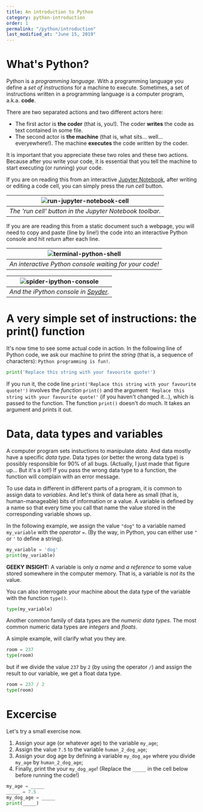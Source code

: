 ```yaml
---
title: An introduction to Python
category: python-introduction
order: 1
permalink: "/python/introduction"
last_modified_at: "June 15, 2019"
---
```


# What's Python?

Python is a *programming language*. With a programming language you define a *set of instructions* for a machine to execute. Sometimes, a set of instructions written in a programming language is a computer program, a.k.a. **code**.

There are two separated actions and two different actors here: 
* The first actor is **the coder** (that is, you!). The coder **writes** the code as text contained in some file. 
* The second actor is **the machine** (that is, what sits... well... everyewhere!). The machine **executes** the code written by the coder. 

It is important that you appreciate these two roles and these two actions. Because after you write your code, it is essential that you tell the machine to start executing (or running) your code.  

If you are on reading this from an interactive [Jupyter Notebook](https://en.wikipedia.org/wiki/Project_Jupyter#Jupyter_Notebook), after writing or editing a code cell, you can simply press the *run cell* button. 

|![run-jupyter-notebook-cell](https://cloudstor.aarnet.edu.au/plus/s/TBQRCEE8qs7SV1X/download)|
|:--:| 
| *The 'run cell' button in the Jupyter Notebook toolbar.* |

If you are are reading this from a static document such a webpage, you will need to copy and paste (line by line!) the code into an interactive Python console and hit *return* after each line. 


|![terminal-python-shell](https://cloudstor.aarnet.edu.au/plus/s/US19MEsgf8i4oP1/download)|
|:--:| 
|*An interactive Python console waiting for your code!*|


|![spider-ipython-console](https://cloudstor.aarnet.edu.au/plus/s/oOCdKjc5BjOtYS2/download)|
|:--:| 
|*And the iPython console in [Spyder](https://www.spyder-ide.org/).*|


# A very simple set of instructions: the print() function

It's now time to see some actual code in action. In the following line of Python code, we ask our machine to print the *string* (that is, a sequence of characters): `Python programming is fun!`. 


```python
print('Replace this string with your favourite quote!')
```

If you run it, the code line `print('Replace this string with your favourite quote!')` involves the *function* `print()` and the argument `'Replace this string with your favourite quote!'` (if you haven't changed it...), which is passed to the function. The function `print()` doesn't do much. It takes an argument and prints it out. 

# Data, data types and variables

A computer program sets instuctions to manipulate *data*. And data mostly have a specific *data type*. Data types (or better the wrong data type) is possibly responsible for 90% of all bugs. (Actually, I just made that figure up... But it's a lot!) If you pass the wrong data type to a function, the function will complain with an error message.

To use data in different in different parts of a program, it is common to assign data to *variables*. And let's think of data here as small (that is, human-manageable) bits of information or a value. A variable is defined by a name so that every time you call that name the value stored in the corresponding variable shows up. 

In the following example, we assign the value `"dog"` to a variable named `my_variable` with the *operator* `=`. (By the way, in Python, you can either use `"` or `'` to define a string).


```python
my_variable = 'dog'
print(my_variable)
```

**GEEKY INSIGHT:**  A variable is only *a name* and *a reference* to some value stored somewhere in the computer memory. That is, a variable is *not* its the value. 

You can also interrogate your machine about the data type of the variable with the function `type()`.


```python
type(my_variable)
```

Another common family of data types are the *numeric data types*. The most common numeric data types are *integers* and *floats*. 

A simple example, will clarify what you they are.


```python
room = 237
type(room)
```

but if we divide the value `237` by `2` (by using the operator `/`) and assign the result to our variable, we get a float data type.


```python
room = 237 / 2
type(room)
```

# Excercise

Let's try a small exercise now. 
1. Assign your age (or whatever age) to the variable `my_age`;
2. Assign the value `7.5` to the variable `human_2_dog_age`;
3. Assign your dog age by defining a variable `my_dog_age` where you divide `my_age` by `human_2_dog_age`;
4. Finally, print the your `my_dog_age`!
(Replace the `_____` in the cell below before running the code!)


```python
my_age = _____
_____ = 7.5
my_dog_age = _____
print(_____)
```
